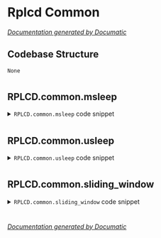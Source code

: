 # Rplcd Common

[_Documentation generated by Documatic_](https://www.documatic.com)

<!---Documatic-section-Codebase Structure-start--->
## Codebase Structure

<!---Documatic-block-system_architecture-start--->
```mermaid
None
```
<!---Documatic-block-system_architecture-end--->

# #
<!---Documatic-section-Codebase Structure-end--->

<!---Documatic-section-RPLCD.common.msleep-start--->
## RPLCD.common.msleep

<!---Documatic-section-msleep-start--->
<!---Documatic-block-RPLCD.common.msleep-start--->
<details>
	<summary><code>RPLCD.common.msleep</code> code snippet</summary>

```python
def msleep(milliseconds):
    time.sleep(milliseconds / 1000.0)
```
</details>
<!---Documatic-block-RPLCD.common.msleep-end--->
<!---Documatic-section-msleep-end--->

# #
<!---Documatic-section-RPLCD.common.msleep-end--->

<!---Documatic-section-RPLCD.common.usleep-start--->
## RPLCD.common.usleep

<!---Documatic-section-usleep-start--->
<!---Documatic-block-RPLCD.common.usleep-start--->
<details>
	<summary><code>RPLCD.common.usleep</code> code snippet</summary>

```python
def usleep(microseconds):
    time.sleep(microseconds / 1000000.0)
```
</details>
<!---Documatic-block-RPLCD.common.usleep-end--->
<!---Documatic-section-usleep-end--->

# #
<!---Documatic-section-RPLCD.common.usleep-end--->

<!---Documatic-section-RPLCD.common.sliding_window-start--->
## RPLCD.common.sliding_window

<!---Documatic-section-sliding_window-start--->
<!---Documatic-block-RPLCD.common.sliding_window-start--->
<details>
	<summary><code>RPLCD.common.sliding_window</code> code snippet</summary>

```python
def sliding_window(seq, lookahead):
    it = itertools.chain(iter(seq), ' ' * lookahead)
    window_size = lookahead + 1
    result = tuple(itertools.islice(it, window_size))
    if len(result) == window_size:
        yield result
    for elem in it:
        result = result[1:] + (elem,)
        yield result
```
</details>
<!---Documatic-block-RPLCD.common.sliding_window-end--->
<!---Documatic-section-sliding_window-end--->

# #
<!---Documatic-section-RPLCD.common.sliding_window-end--->

[_Documentation generated by Documatic_](https://www.documatic.com)